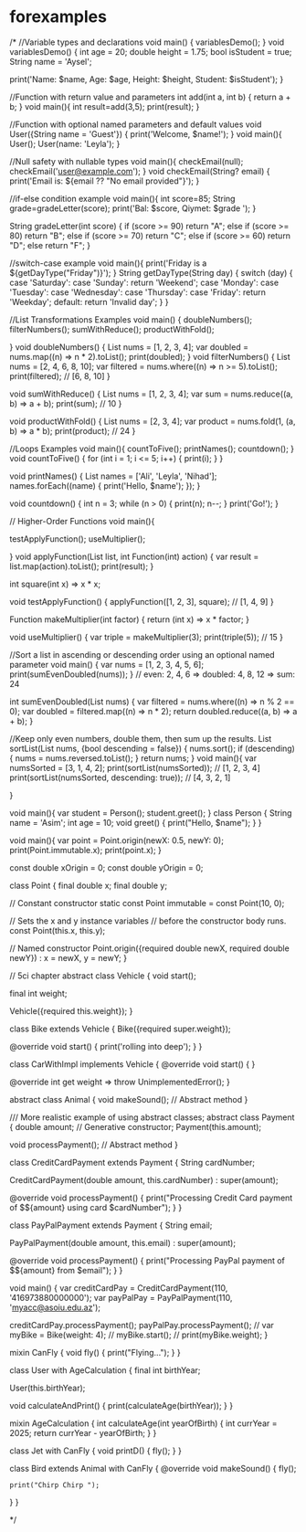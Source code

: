 # forexamples
/* //Variable types and declarations
  void main() {
  variablesDemo();
}
  void variablesDemo() {
  int age = 20;
  double height = 1.75;
  bool isStudent = true;
  String name = 'Aysel';

  print('Name: $name, Age: $age, Height: $height, Student: $isStudent');
} 



//Function with return value and parameters
int add(int a, int b) {
  return a + b;
}
void main(){
  int result=add(3,5);
  print(result);
} 



//Function with optional named parameters and default values
void User({String name = 'Guest'}) {
  print('Welcome, $name!');
}
void main(){
 User(); 
 User(name: 'Leyla');
} 



//Null safety with nullable types
void main(){
checkEmail(null);
checkEmail('user@example.com');
}
void checkEmail(String? email) {
  print('Email is: ${email ?? "No email provided"}');
} 


//if-else condition example
void main(){
  int score=85;
  String grade=gradeLetter(score);
  print('Bal: $score, Qiymet: $grade ');
}

String gradeLetter(int score) {
  if (score >= 90) return "A";
  else if (score >= 80) return "B";
  else if (score >= 70) return "C";
  else if (score >= 60) return "D";
  else return "F";
} 



//switch-case example
void main(){
  print('Friday is a ${getDayType("Friday")}');
}
String getDayType(String day) {
  switch (day) {
    case 'Saturday':
    case 'Sunday':
      return 'Weekend';
    case 'Monday':
    case 'Tuesday':
    case 'Wednesday':
    case 'Thursday':
    case 'Friday':
      return 'Weekday';
    default:
      return 'Invalid day';
  }
}








//List Transformations Examples
void main() {
  doubleNumbers();
  filterNumbers();
  sumWithReduce();
  productWithFold();
  
}
void doubleNumbers() {
  List<int> nums = [1, 2, 3, 4];
  var doubled = nums.map((n) => n * 2).toList();
  print(doubled); 
} 
void filterNumbers() {
  List<int> nums = [2, 4, 6, 8, 10];
  var filtered = nums.where((n) => n >= 5).toList();
  print(filtered); // [6, 8, 10]
}

void sumWithReduce() {
  List<int> nums = [1, 2, 3, 4];
  var sum = nums.reduce((a, b) => a + b);
  print(sum); // 10
}

void productWithFold() {
  List<int> nums = [2, 3, 4];
  var product = nums.fold(1, (a, b) => a * b);
  print(product); // 24
}




//Loops Examples
void main(){
countToFive();
printNames();
countdown();
}
void countToFive() {
  for (int i = 1; i <= 5; i++) {
    print(i);
  }
}

void printNames() {
  List<String> names = ['Ali', 'Leyla', 'Nihad'];
  names.forEach((name) {
    print('Hello, $name');
  });
}

void countdown() {
  int n = 3;
  while (n > 0) {
    print(n);
    n--;
  }
  print('Go!');
} 





// Higher-Order Functions
void main(){
  
   testApplyFunction();
  useMultiplier();
  
}
void applyFunction(List<int> list, int Function(int) action) {
  var result = list.map(action).toList();
  print(result);
}

int square(int x) => x * x;

void testApplyFunction() {
  applyFunction([1, 2, 3], square); // [1, 4, 9]
}

Function makeMultiplier(int factor) {
  return (int x) => x * factor;
}

void useMultiplier() {
  var triple = makeMultiplier(3);
  print(triple(5)); // 15
}   




//Sort a list in ascending or descending order using an optional named parameter
void main() {
  var nums = [1, 2, 3, 4, 5, 6];
  print(sumEvenDoubled(nums));
}
  // even: 2, 4, 6 => doubled: 4, 8, 12 => sum: 24
  

int sumEvenDoubled(List<int> nums) {
  var filtered = nums.where((n) => n % 2 == 0);
  var doubled = filtered.map((n) => n * 2);
  return doubled.reduce((a, b) => a + b);
}





//Keep only even numbers, double them, then sum up the results.
List<int> sortList(List<int> nums, {bool descending = false}) {
  nums.sort();
  if (descending) {
    nums = nums.reversed.toList();
  }
  return nums;
}
void main(){
   var numsSorted = [3, 1, 4, 2];
  print(sortList(numsSorted)); // [1, 2, 3, 4]
  print(sortList(numsSorted, descending: true)); // [4, 3, 2, 1]

}  



void main(){
  var student = Person();
  student.greet();
}
class Person {
  String name = 'Asim';
  int age = 10;
  void greet() {
    print("Hello, $name");
  }
}  




void main(){
   var point = Point.origin(newX: 0.5, newY: 0);
  print(Point.immutable.x);
  print(point.x);
}

const double xOrigin = 0;
const double yOrigin = 0;

class Point {
  final double x;
  final double y;

  // Constant constructor
  static const Point immutable = const Point(10, 0);

  // Sets the x and y instance variables
  // before the constructor body runs.
  const Point(this.x, this.y);

  // Named constructor
  Point.origin({required double newX, required double newY})
    : x = newX,
      y = newY;
}






// 5ci chapter
abstract class Vehicle {
  void start();

  final int weight;

  Vehicle({required this.weight});
}

class Bike extends Vehicle {
  Bike({required super.weight});

  @override
  void start() {
    print('rolling into deep');
  }
}

class CarWithImpl implements Vehicle {
  @override
  void start() {
  }

  @override
  int get weight => throw UnimplementedError();
}

abstract class Animal {
  void makeSound(); // Abstract method
}

/// More realistic example of using abstract classes;
abstract class Payment {
  double amount;
  // Generative constructor;
  Payment(this.amount);

  void processPayment(); // Abstract method
}

class CreditCardPayment extends Payment {
  String cardNumber;

  CreditCardPayment(double amount, this.cardNumber) : super(amount);

  @override
  void processPayment() {
    print("Processing Credit Card payment of \$${amount} using card $cardNumber");
  }
}

class PayPalPayment extends Payment {
  String email;

  PayPalPayment(double amount, this.email) : super(amount);

  @override
  void processPayment() {
    print("Processing PayPal payment of \$${amount} from $email");
  }
}

void main() {
  var creditCardPay = CreditCardPayment(110, '416973880000000');
  var payPalPay = PayPalPayment(110, 'myacc@asoiu.edu.az');

  creditCardPay.processPayment();
  payPalPay.processPayment();
//   var myBike = Bike(weight: 4);
//   myBike.start();
//   print(myBike.weight);
}

mixin CanFly {
  void fly() {
    print("Flying...");
  }
}

class User with AgeCalculation {
  final int birthYear;

  User(this.birthYear);

  void calculateAndPrint() {
    print(calculateAge(birthYear));
  }
}

mixin AgeCalculation {
  int calculateAge(int yearOfBirth) {
    int currYear = 2025;
    return currYear - yearOfBirth;
  }
}

class Jet with CanFly {
  void printD() {
    fly();
  }
}

class Bird extends Animal with CanFly {
  @override
  void makeSound() {
    fly();

    print("Chirp Chirp ");
  }
}

*/
